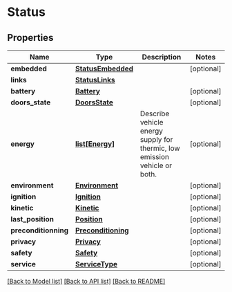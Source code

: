 # Status

## Properties
Name | Type | Description | Notes
------------ | ------------- | ------------- | -------------
**embedded** | [**StatusEmbedded**](StatusEmbedded.md) |  | [optional] 
**links** | [**StatusLinks**](StatusLinks.md) |  | 
**battery** | [**Battery**](Battery.md) |  | [optional] 
**doors_state** | [**DoorsState**](DoorsState.md) |  | [optional] 
**energy** | [**list[Energy]**](Energy.md) | Describe vehicle energy supply for thermic, low emission vehicle or both. | [optional] 
**environment** | [**Environment**](Environment.md) |  | [optional] 
**ignition** | [**Ignition**](Ignition.md) |  | [optional] 
**kinetic** | [**Kinetic**](Kinetic.md) |  | [optional] 
**last_position** | [**Position**](Position.md) |  | [optional] 
**preconditionning** | [**Preconditioning**](Preconditioning.md) |  | [optional] 
**privacy** | [**Privacy**](Privacy.md) |  | [optional] 
**safety** | [**Safety**](Safety.md) |  | [optional] 
**service** | [**ServiceType**](ServiceType.md) |  | [optional] 

[[Back to Model list]](../README.md#documentation-for-models) [[Back to API list]](../README.md#documentation-for-api-endpoints) [[Back to README]](../README.md)


